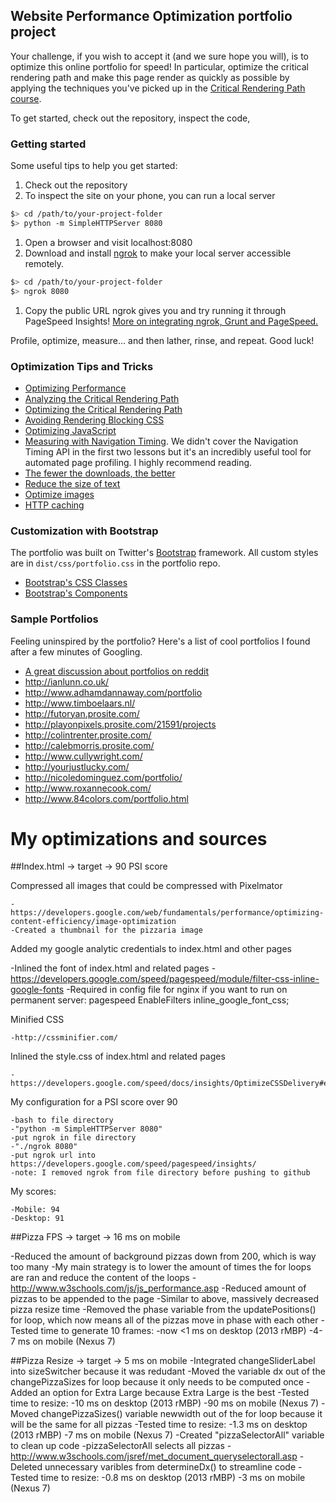 ## Website Performance Optimization portfolio project

Your challenge, if you wish to accept it (and we sure hope you will), is to optimize this online portfolio for speed! In particular, optimize the critical rendering path and make this page render as quickly as possible by applying the techniques you've picked up in the [Critical Rendering Path course](https://www.udacity.com/course/ud884).

To get started, check out the repository, inspect the code,

### Getting started

Some useful tips to help you get started:

1. Check out the repository
1. To inspect the site on your phone, you can run a local server

  ```bash
  $> cd /path/to/your-project-folder
  $> python -m SimpleHTTPServer 8080
  ```

1. Open a browser and visit localhost:8080
1. Download and install [ngrok](https://ngrok.com/) to make your local server accessible remotely.

  ``` bash
  $> cd /path/to/your-project-folder
  $> ngrok 8080
  ```

1. Copy the public URL ngrok gives you and try running it through PageSpeed Insights! [More on integrating ngrok, Grunt and PageSpeed.](http://www.jamescryer.com/2014/06/12/grunt-pagespeed-and-ngrok-locally-testing/)

Profile, optimize, measure... and then lather, rinse, and repeat. Good luck!

### Optimization Tips and Tricks
* [Optimizing Performance](https://developers.google.com/web/fundamentals/performance/ "web performance")
* [Analyzing the Critical Rendering Path](https://developers.google.com/web/fundamentals/performance/critical-rendering-path/analyzing-crp.html "analyzing crp")
* [Optimizing the Critical Rendering Path](https://developers.google.com/web/fundamentals/performance/critical-rendering-path/optimizing-critical-rendering-path.html "optimize the crp!")
* [Avoiding Rendering Blocking CSS](https://developers.google.com/web/fundamentals/performance/critical-rendering-path/render-blocking-css.html "render blocking css")
* [Optimizing JavaScript](https://developers.google.com/web/fundamentals/performance/critical-rendering-path/adding-interactivity-with-javascript.html "javascript")
* [Measuring with Navigation Timing](https://developers.google.com/web/fundamentals/performance/critical-rendering-path/measure-crp.html "nav timing api"). We didn't cover the Navigation Timing API in the first two lessons but it's an incredibly useful tool for automated page profiling. I highly recommend reading.
* <a href="https://developers.google.com/web/fundamentals/performance/optimizing-content-efficiency/eliminate-downloads.html">The fewer the downloads, the better</a>
* <a href="https://developers.google.com/web/fundamentals/performance/optimizing-content-efficiency/optimize-encoding-and-transfer.html">Reduce the size of text</a>
* <a href="https://developers.google.com/web/fundamentals/performance/optimizing-content-efficiency/image-optimization.html">Optimize images</a>
* <a href="https://developers.google.com/web/fundamentals/performance/optimizing-content-efficiency/http-caching.html">HTTP caching</a>

### Customization with Bootstrap
The portfolio was built on Twitter's <a href="http://getbootstrap.com/">Bootstrap</a> framework. All custom styles are in `dist/css/portfolio.css` in the portfolio repo.

* <a href="http://getbootstrap.com/css/">Bootstrap's CSS Classes</a>
* <a href="http://getbootstrap.com/components/">Bootstrap's Components</a>

### Sample Portfolios

Feeling uninspired by the portfolio? Here's a list of cool portfolios I found after a few minutes of Googling.

* <a href="http://www.reddit.com/r/webdev/comments/280qkr/would_anybody_like_to_post_their_portfolio_site/">A great discussion about portfolios on reddit</a>
* <a href="http://ianlunn.co.uk/">http://ianlunn.co.uk/</a>
* <a href="http://www.adhamdannaway.com/portfolio">http://www.adhamdannaway.com/portfolio</a>
* <a href="http://www.timboelaars.nl/">http://www.timboelaars.nl/</a>
* <a href="http://futoryan.prosite.com/">http://futoryan.prosite.com/</a>
* <a href="http://playonpixels.prosite.com/21591/projects">http://playonpixels.prosite.com/21591/projects</a>
* <a href="http://colintrenter.prosite.com/">http://colintrenter.prosite.com/</a>
* <a href="http://calebmorris.prosite.com/">http://calebmorris.prosite.com/</a>
* <a href="http://www.cullywright.com/">http://www.cullywright.com/</a>
* <a href="http://yourjustlucky.com/">http://yourjustlucky.com/</a>
* <a href="http://nicoledominguez.com/portfolio/">http://nicoledominguez.com/portfolio/</a>
* <a href="http://www.roxannecook.com/">http://www.roxannecook.com/</a>
* <a href="http://www.84colors.com/portfolio.html">http://www.84colors.com/portfolio.html</a>


My optimizations and sources
============================
##Index.html -> target -> 90 PSI score 

Compressed all images that could be compressed with Pixelmator

  	-https://developers.google.com/web/fundamentals/performance/optimizing-content-efficiency/image-optimization
    -Created a thumbnail for the pizzaria image

Added my google analytic credentials to index.html and other pages

  -Inlined the font of index.html and related pages
  	-https://developers.google.com/speed/pagespeed/module/filter-css-inline-google-fonts
    -Required in config file for nginx if you want to run on permanent server: pagespeed EnableFilters inline_google_font_css;

Minified CSS

    -http://cssminifier.com/

Inlined the style.css of index.html and related pages

    -https://developers.google.com/speed/docs/insights/OptimizeCSSDelivery#example

My configuration for a PSI score over 90

    -bash to file directory
    -"python -m SimpleHTTPServer 8080"
    -put ngrok in file directory
    -"./ngrok 8080"
    -put ngrok url into https://developers.google.com/speed/pagespeed/insights/
    -note: I removed ngrok from file directory before pushing to github

My scores:

    -Mobile: 94
    -Desktop: 91
  

##Pizza FPS -> target -> 16 ms on mobile

  -Reduced the amount of background pizzas down from 200, which is way too many 
    -My main strategy is to lower the amount of times the for loops are ran and reduce the content of the loops
    -http://www.w3schools.com/js/js_performance.asp
  -Reduced amount of pizzas to be appended to the page
    -Similar to above, massively decreased pizza resize time
  -Removed the phase variable from the updatePositions() for loop, which now means all of the pizzas move in phase with each other
  -Tested time to generate 10 frames:
    -now <1 ms on desktop (2013 rMBP)
    -4-7 ms on mobile (Nexus 7)

##Pizza Resize -> target -> 5 ms on mobile 
  -Integrated changeSliderLabel into sizeSwitcher because it was redudant
  -Moved the variable dx out of the changePizzaSizes for loop because it only needs to be computed once
  -Added an option for Extra Large because Extra Large is the best
  -Tested time to resize:
    -10 ms on desktop (2013 rMBP)
    -90 ms on mobile (Nexus 7)
  -Moved changePizzaSizes() variable newwidth out of the for loop because it will be the same for all pizzas
  -Tested time to resize:
    -1.3 ms on desktop (2013 rMBP)
    -7 ms on mobile (Nexus 7)
  -Created "pizzaSelectorAll" variable to clean up code
    -pizzaSelectorAll selects all pizzas
    -http://www.w3schools.com/jsref/met_document_queryselectorall.asp
  -Deleted unnecessary varibles from determineDx() to streamline code
  -Tested time to resize:
    -0.8 ms on desktop (2013 rMBP)
    -3 ms on mobile (Nexus 7)